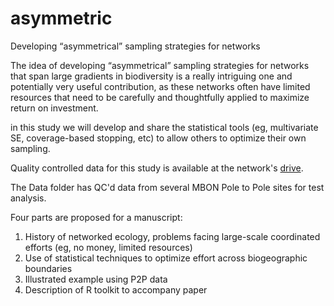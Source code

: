 # asymmetric
Developing “asymmetrical” sampling strategies for networks 

The idea of developing “asymmetrical” sampling strategies for networks that span large gradients in biodiversity is a really intriguing one and potentially very useful contribution, as these networks often have limited resources that need to be carefully and thoughtfully applied to maximize return on investment.

in this study we will develop and share the statistical tools (eg, multivariate SE, coverage-based stopping, etc) to allow others to optimize their own sampling.

Quality controlled data for this study is available at the network's [drive](https://drive.google.com/open?id=1oPQAyJXzDuxmjYI7y9JXAZR0zBa_bJjy).

The Data folder has QC'd data from several MBON Pole to Pole sites for test analysis. 

Four parts are proposed for a manuscript:
1. History of networked ecology, problems facing large-scale coordinated efforts (eg, no money, limited resources)
2. Use of statistical techniques to optimize effort across biogeographic boundaries
3. Illustrated example using P2P data
4. Description of R toolkit to accompany paper
